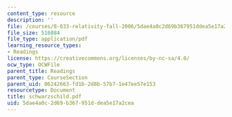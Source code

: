 ```yaml
---
content_type: resource
description: ''
file: /courses/8-033-relativity-fall-2006/5dae4a0c2d69b367951ddea5e17a2cea_schwarzschild.pdf
file_size: 516084
file_type: application/pdf
learning_resource_types:
- Readings
license: https://creativecommons.org/licenses/by-nc-sa/4.0/
ocw_type: OCWFile
parent_title: Readings
parent_type: CourseSection
parent_uid: 06242663-fd1b-2d8b-57b7-1e47ee57e153
resourcetype: Document
title: schwarzschild.pdf
uid: 5dae4a0c-2d69-b367-951d-dea5e17a2cea
---
```

